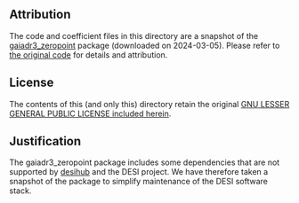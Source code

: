 ## Attribution

The code and coefficient files in this directory are a snapshot of the
[gaiadr3_zeropoint](https://gitlab.com/icc-ub/public/gaiadr3_zeropoint/-/blob/master/)
package (downloaded on 2024-03-05). Please refer to
[the original code](https://gitlab.com/icc-ub/public/gaiadr3_zeropoint/)
for details and attribution.

## License

The contents of this (and only this) directory retain the original
[GNU LESSER GENERAL PUBLIC LICENSE included herein](./LICENSE).

## Justification

The gaiadr3_zeropoint package includes some dependencies that are
not supported by [desihub](https://github.com/desihub) and the DESI
project. We have therefore taken a snapshot of the package to
simplify maintenance of the DESI software stack.